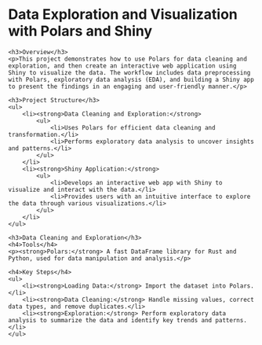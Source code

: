 <body>
    <h1>Data Exploration and Visualization with Polars and Shiny</h1>

    <h3>Overview</h3>
    <p>This project demonstrates how to use Polars for data cleaning and exploration, and then create an interactive web application using Shiny to visualize the data. The workflow includes data preprocessing with Polars, exploratory data analysis (EDA), and building a Shiny app to present the findings in an engaging and user-friendly manner.</p>

    <h3>Project Structure</h3>
    <ul>
        <li><strong>Data Cleaning and Exploration:</strong>
            <ul>
                <li>Uses Polars for efficient data cleaning and transformation.</li>
                <li>Performs exploratory data analysis to uncover insights and patterns.</li>
            </ul>
        </li>
        <li><strong>Shiny Application:</strong>
            <ul>
                <li>Develops an interactive web app with Shiny to visualize and interact with the data.</li>
                <li>Provides users with an intuitive interface to explore the data through various visualizations.</li>
            </ul>
        </li>
    </ul>

    <h3>Data Cleaning and Exploration</h3>
    <h4>Tools</h4>
    <p><strong>Polars:</strong> A fast DataFrame library for Rust and Python, used for data manipulation and analysis.</p>

    <h4>Key Steps</h4>
    <ul>
        <li><strong>Loading Data:</strong> Import the dataset into Polars.</li>
        <li><strong>Data Cleaning:</strong> Handle missing values, correct data types, and remove duplicates.</li>
        <li><strong>Exploration:</strong> Perform exploratory data analysis to summarize the data and identify key trends and patterns.</li>
    </ul>
</body>
